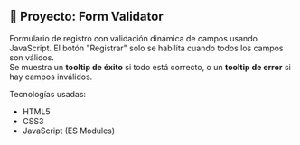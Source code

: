 ## 📌 Proyecto: Form Validator

Formulario de registro con validación dinámica de campos usando JavaScript. El botón "Registrar" solo se habilita cuando todos los campos son válidos.  
Se muestra un **tooltip de éxito** si todo está correcto, o un **tooltip de error** si hay campos inválidos.

Tecnologías usadas:  
- HTML5  
- CSS3  
- JavaScript (ES Modules)
